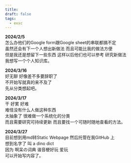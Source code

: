 ```yaml
---
title: 
draft: false
tags:
  - exxc
---
```

 **2024/2/5**  
怎么办他们的Google form跟Google sheet的串联都搞不定  
虽然还会有下一个人想出新做法 而且可能比我的做法方便  
但是我还是想留下一些东西 这样以后他们也可以参考 研究新做法  
我想写一个个人知识库。  

**2024/3/16**  
好无聊 好像差不多要辞职了  
不开始写就真的来不及了  
先从分类想起吧。  

**2024/3/17**  
干 好累 好难  
难怪没有什么人做这种东西  
太抽象了 很难做一个系统化的分类  
而且需要研究可持续更新 而且要找一个可随时随地查看的方法。  
 
**2024/3/27**  
目前想到用md转Static Webpage 然后托管在我GitHub 上  
想到名字了 叫 a dino dict  
因为 啊呆の词典 谐音梗好玩 爱玩  
可以开始写内容了。  